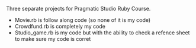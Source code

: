 Three separate projects for Pragmatic Studio Ruby Course.
* Movie.rb is follow along code (so none of it is my code)
* Crowdfund.rb is completely my code
* Studio_game.rb is my code but with the ability to check a refence sheet to make sure my code is corret

